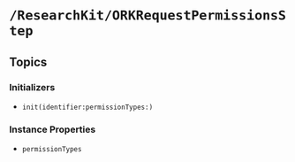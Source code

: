 # ``/ResearchKit/ORKRequestPermissionsStep``

<!-- The content below this line is auto-generated and is redundant. You should either incorporate it into your content above this line or delete it. -->

## Topics

### Initializers

- ``init(identifier:permissionTypes:)``

### Instance Properties

- ``permissionTypes``